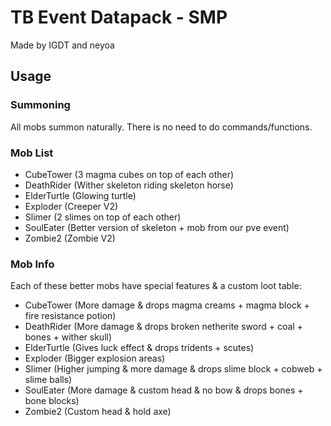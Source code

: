 # TB Event Datapack - SMP 

Made by IGDT and neyoa

## Usage
### Summoning
All mobs summon naturally. There is no need to do commands/functions.

### Mob List
- CubeTower (3 magma cubes on top of each other)
- DeathRider (Wither skeleton riding skeleton horse)
- ElderTurtle (Glowing turtle)
- Exploder (Creeper V2)
- Slimer (2 slimes on top of each other)
- SoulEater (Better version of skeleton + mob from our pve event)
- Zombie2 (Zombie V2)

### Mob Info
Each of these better mobs have special features & a custom loot table:
- CubeTower (More damage & drops magma creams + magma block + fire resistance potion)
- DeathRider (More damage & drops broken netherite sword + coal + bones + wither skull)
- ElderTurtle (Gives luck effect & drops tridents + scutes)
- Exploder (Bigger explosion areas)
- Slimer (Higher jumping & more damage & drops slime block + cobweb + slime balls)
- SoulEater (More damage & custom head & no bow & drops bones + bone blocks)
- Zombie2 (Custom head & hold axe)
